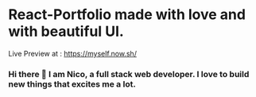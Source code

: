 # React-Portfolio made with love and with beautiful UI.

Live Preview at : https://myself.now.sh/

### Hi there 👋 I am Nico, a full stack web developer. I love to build new things that excites me a lot.

